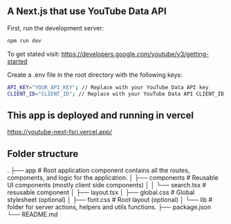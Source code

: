 ## A  Next.js that use YouTube Data API


First, run the development server:

```bash
npm run dev
```
To get stated visit:
https://developers.google.com/youtube/v3/getting-started

Create a .env file in the root directory with the following keys:

  ```bash
API_KEY="YOUR_API_KEY"; // Replace with your YouTube Data API key
CLIENT_ID="CLIENT_ID"; // Replace with your YouTube Data API CLIENT_ID key

```
## This app is deployed and running in vercel
https://youtube-next-fsri.vercel.app/

## Folder structure
.
├── app # Root application component contains all the routes, components, and logic for the application.
│   ├── components # Reusable UI components (mostly client side components)
│   │   └── search.tsx # resusable component
│   ├── layout.tsx 
│   ├── global.css # Global stylesheet (optional)
│   ├── font.css # Root layout (optional)
│   └── lib # folder for server actions, helpers and utils functions.
├── package.json
└── README.md